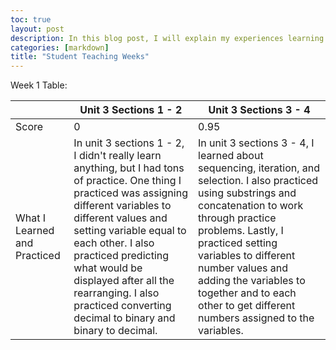 ```yaml
---
toc: true
layout: post
description: In this blog post, I will explain my experiences learning from the student teachers and I will show the scores I received for my hacks.
categories: [markdown]
title: "Student Teaching Weeks"
---
```


Week 1 Table:

|    | Unit 3 Sections 1 - 2  | Unit 3 Sections 3 - 4 |
| ----------- | ----------- | ----------- |
| Score    | 0       |  0.95    |
| What I Learned and Practiced | In unit 3 sections 1 - 2, I didn't really learn anything, but I had tons of practice. One thing I practiced was assigning different variables to different values and setting variable equal to each other. I also practiced predicting what would be displayed after all the rearranging. I also practiced converting decimal to binary and binary to decimal.   |  In unit 3 sections 3 - 4, I learned about sequencing, iteration, and selection. I also practiced using substrings and concatenation to work through practice problems. Lastly, I practiced setting variables to different number values and adding the variables to together and to each other to get different numbers assigned to the variables.  |